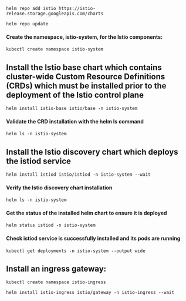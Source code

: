 
```
helm repo add istio https://istio-release.storage.googleapis.com/charts
```
```
helm repo update
```
#### Create the namespace, istio-system, for the Istio components:
```
kubectl create namespace istio-system
```
## Install the Istio base chart which contains cluster-wide Custom Resource Definitions (CRDs) which must be installed prior to the deployment of the Istio control plane
```
helm install istio-base istio/base -n istio-system
```
#### Validate the CRD installation with the helm ls command
```
helm ls -n istio-system
```
## Install the Istio discovery chart which deploys the istiod service
```
helm install istiod istio/istiod -n istio-system --wait
```
#### Verify the Istio discovery chart installation
```
helm ls -n istio-system
```
#### Get the status of the installed helm chart to ensure it is deployed
```
helm status istiod -n istio-system
```
#### Check istiod service is successfully installed and its pods are running
```
kubectl get deployments -n istio-system --output wide
```

## Install an ingress gateway:
```
kubectl create namespace istio-ingress
```
```
helm install istio-ingress istio/gateway -n istio-ingress --wait
```
